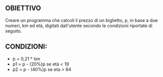 ## OBIETTIVO
Creare un programma che calcoli il prezzo di un biglietto, p, in base a due numeri, km ed età, digitati dall'utente secondo le condizioni riportate di seguito.

## CONDIZIONI:
- p = 0,21 * km 
- p1 = p - (20%)p se età < 19 
- p2 = p - (40%)p se eta > 64
